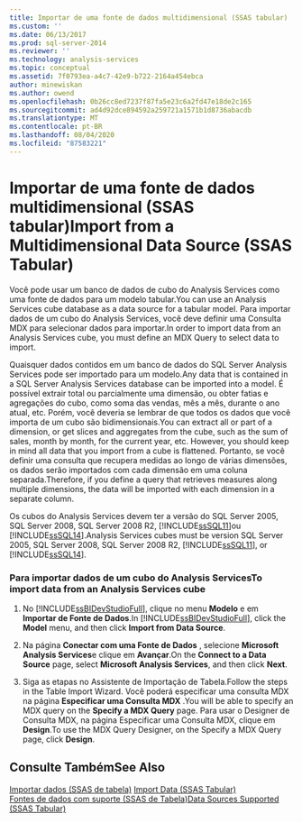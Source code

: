 ```yaml
---
title: Importar de uma fonte de dados multidimensional (SSAS tabular) | Microsoft Docs
ms.custom: ''
ms.date: 06/13/2017
ms.prod: sql-server-2014
ms.reviewer: ''
ms.technology: analysis-services
ms.topic: conceptual
ms.assetid: 7f0793ea-a4c7-42e9-b722-2164a454ebca
author: minewiskan
ms.author: owend
ms.openlocfilehash: 0b26cc8ed7237f87fa5e23c6a2fd47e18de2c165
ms.sourcegitcommit: ad4d92dce894592a259721a1571b1d8736abacdb
ms.translationtype: MT
ms.contentlocale: pt-BR
ms.lasthandoff: 08/04/2020
ms.locfileid: "87583221"
---
```

# <a name="import-from-a-multidimensional-data-source-ssas-tabular"></a><span data-ttu-id="550ef-102">Importar de uma fonte de dados multidimensional (SSAS tabular)</span><span class="sxs-lookup"><span data-stu-id="550ef-102">Import from a Multidimensional Data Source (SSAS Tabular)</span></span>
  <span data-ttu-id="550ef-103">Você pode usar um banco de dados de cubo do Analysis Services como uma fonte de dados para um modelo tabular.</span><span class="sxs-lookup"><span data-stu-id="550ef-103">You can use an Analysis Services cube database as a data source for a tabular model.</span></span> <span data-ttu-id="550ef-104">Para importar dados de um cubo do Analysis Services, você deve definir uma Consulta MDX para selecionar dados para importar.</span><span class="sxs-lookup"><span data-stu-id="550ef-104">In order to import data from an Analysis Services cube, you must define an MDX Query to select data to import.</span></span>  
  
 <span data-ttu-id="550ef-105">Quaisquer dados contidos em um banco de dados do SQL Server Analysis Services pode ser importado para um modelo.</span><span class="sxs-lookup"><span data-stu-id="550ef-105">Any data that is contained in a SQL Server Analysis Services database can be imported into a model.</span></span> <span data-ttu-id="550ef-106">É possível extrair total ou parcialmente uma dimensão, ou obter fatias e agregações do cubo, como soma das vendas, mês a mês, durante o ano atual, etc. Porém, você deveria se lembrar de que todos os dados que você importa de um cubo são bidimensionais.</span><span class="sxs-lookup"><span data-stu-id="550ef-106">You can extract all or part of a dimension, or get slices and aggregates from the cube, such as the sum of sales, month by month, for the current year, etc. However, you should keep in mind all data that you import from a cube is flattened.</span></span> <span data-ttu-id="550ef-107">Portanto, se você definir uma consulta que recupera medidas ao longo de várias dimensões, os dados serão importados com cada dimensão em uma coluna separada.</span><span class="sxs-lookup"><span data-stu-id="550ef-107">Therefore, if you define a query that retrieves measures along multiple dimensions, the data will be imported with each dimension in a separate column.</span></span>  
  
 <span data-ttu-id="550ef-108">Os cubos do Analysis Services devem ter a versão do SQL Server 2005, SQL Server 2008, SQL Server 2008 R2, [!INCLUDE[ssSQL11](../includes/sssql11-md.md)]ou [!INCLUDE[ssSQL14](../includes/sssql14-md.md)].</span><span class="sxs-lookup"><span data-stu-id="550ef-108">Analysis Services cubes must be version SQL Server 2005, SQL Server 2008, SQL Server 2008 R2, [!INCLUDE[ssSQL11](../includes/sssql11-md.md)], or [!INCLUDE[ssSQL14](../includes/sssql14-md.md)].</span></span>  
  
### <a name="to-import-data-from-an-analysis-services-cube"></a><span data-ttu-id="550ef-109">Para importar dados de um cubo do Analysis Services</span><span class="sxs-lookup"><span data-stu-id="550ef-109">To import data from an Analysis Services cube</span></span>  
  
1.  <span data-ttu-id="550ef-110">No [!INCLUDE[ssBIDevStudioFull](../includes/ssbidevstudiofull-md.md)], clique no menu **Modelo** e em **Importar de Fonte de Dados**.</span><span class="sxs-lookup"><span data-stu-id="550ef-110">In [!INCLUDE[ssBIDevStudioFull](../includes/ssbidevstudiofull-md.md)], click the **Model** menu, and then click **Import from Data Source**.</span></span>  
  
2.  <span data-ttu-id="550ef-111">Na página **Conectar com uma Fonte de Dados** , selecione **Microsoft Analysis Services**e clique em **Avançar**.</span><span class="sxs-lookup"><span data-stu-id="550ef-111">On the **Connect to a Data Source** page, select **Microsoft Analysis Services**, and then click **Next**.</span></span>  
  
3.  <span data-ttu-id="550ef-112">Siga as etapas no Assistente de Importação de Tabela.</span><span class="sxs-lookup"><span data-stu-id="550ef-112">Follow the steps in the Table Import Wizard.</span></span> <span data-ttu-id="550ef-113">Você poderá especificar uma consulta MDX na página **Especificar uma Consulta MDX** .</span><span class="sxs-lookup"><span data-stu-id="550ef-113">You will be able to specify an MDX query on the **Specify a MDX Query** page.</span></span> <span data-ttu-id="550ef-114">Para usar o Designer de Consulta MDX, na página Especificar uma Consulta MDX, clique em **Design**.</span><span class="sxs-lookup"><span data-stu-id="550ef-114">To use the MDX Query Designer, on the Specify a MDX Query page, click **Design**.</span></span>  
  
## <a name="see-also"></a><span data-ttu-id="550ef-115">Consulte Também</span><span class="sxs-lookup"><span data-stu-id="550ef-115">See Also</span></span>  
 <span data-ttu-id="550ef-116">[Importar dados &#40;SSAS de tabela&#41;](import-data-ssas-tabular.md) </span><span class="sxs-lookup"><span data-stu-id="550ef-116">[Import Data &#40;SSAS Tabular&#41;](import-data-ssas-tabular.md) </span></span>  
 [<span data-ttu-id="550ef-117">Fontes de dados com suporte &#40;SSAS de Tabela&#41;</span><span class="sxs-lookup"><span data-stu-id="550ef-117">Data Sources Supported &#40;SSAS Tabular&#41;</span></span>](tabular-models/data-sources-supported-ssas-tabular.md)  
  
  
